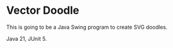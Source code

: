# Vector Doodle

This is going to be a Java Swing program to create SVG doodles.

Java 21, JUnit 5.
